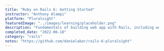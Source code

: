 ```yaml
---
title: "Ruby on Rails 6: Getting Started"
instructor: "Anthony Alampi"
platform: "Pluralsight"
featuredImage: "../images/learning/placeholder.png"
description: "Fundamentals of building web app with Rails, including working with the database, models, controllers, and views."
completed_date: "2022-06-18"
category: "rails"
notes: "https://github.com/danielabar/rails-6-pluralsight"
---
```

